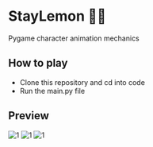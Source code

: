 # StayLemon 🍋🐶
Pygame character animation mechanics

## How to play
- Clone this repository and cd into code
- Run the main.py file

## Preview
![1](https://github.com/user-attachments/assets/4c8d034f-3dfe-4e0f-9bd2-ad553d022319)
![1](https://github.com/user-attachments/assets/4d516ba4-483e-4d37-914e-3076640fa8e8)
![1](https://github.com/user-attachments/assets/f7e0a530-e4b5-44aa-94d4-44bbdee48463)
